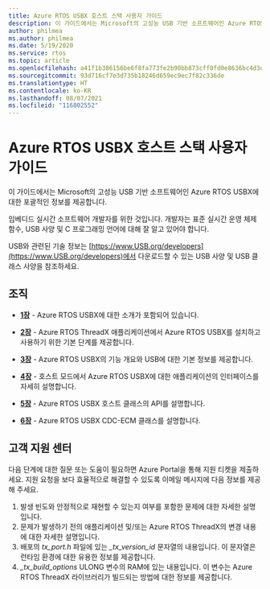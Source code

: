 ```yaml
---
title: Azure RTOS USBX 호스트 스택 사용자 가이드
description: 이 가이드에서는 Microsoft의 고성능 USB 기반 소프트웨어인 Azure RTOS USBX에 대한 포괄적인 정보를 제공합니다.
author: philmea
ms.author: philmea
ms.date: 5/19/2020
ms.service: rtos
ms.topic: article
ms.openlocfilehash: a41f1b386156be6f8fa773fe2b90bb873cff0fd0e8636bc4d3d8f75295bf7f19
ms.sourcegitcommit: 93d716cf7e3d735b18246d659ec9ec7f82c336de
ms.translationtype: HT
ms.contentlocale: ko-KR
ms.lasthandoff: 08/07/2021
ms.locfileid: "116802552"
---
```

# <a name="azure-rtos-usbx-host-stack-user-guide"></a>Azure RTOS USBX 호스트 스택 사용자 가이드

이 가이드에서는 Microsoft의 고성능 USB 기반 소프트웨어인 Azure RTOS USBX에 대한 포괄적인 정보를 제공합니다.

임베디드 실시간 소프트웨어 개발자를 위한 것입니다. 개발자는 표준 실시간 운영 체제 함수, USB 사양 및 C 프로그래밍 언어에 대해 잘 알고 있어야 합니다.

USB와 관련된 기술 정보는 [https://www.USB.org/developers](https://www.USB.org/developers)에서 다운로드할 수 있는 USB 사양 및 USB 클래스 사양을 참조하세요.

## <a name="organization"></a>조직

- [**1장**](usbx-host-stack-1.md) - Azure RTOS USBX에 대한 소개가 포함되어 있습니다.

- [**2장**](usbx-host-stack-2.md) - Azure RTOS ThreadX 애플리케이션에서 Azure RTOS USBX를 설치하고 사용하기 위한 기본 단계를 제공합니다.

- [**3장**](usbx-host-stack-3.md) - Azure RTOS USBX의 기능 개요와 USB에 대한 기본 정보를 제공합니다.

- [**4장**](usbx-host-stack-4.md) - 호스트 모드에서 Azure RTOS USBX에 대한 애플리케이션의 인터페이스를 자세히 설명합니다.

- [**5장**](usbx-host-stack-5.md) - Azure RTOS USBX 호스트 클래스의 API를 설명합니다.

- [**6장**](usbx-host-stack-6.md) - Azure RTOS USBX CDC-ECM 클래스를 설명합니다.

## <a name="customer-support-center"></a>고객 지원 센터

다음 단계에 대한 질문 또는 도움이 필요하면 Azure Portal을 통해 지원 티켓을 제출하세요. 지원 요청을 보다 효율적으로 해결할 수 있도록 이메일 메시지에 다음 정보를 제공해 주세요.

1. 발생 빈도와 안정적으로 재현할 수 있는지 여부를 포함한 문제에 대한 자세한 설명입니다.
2. 문제가 발생하기 전의 애플리케이션 및/또는 Azure RTOS ThreadX의 변경 내용에 대한 자세한 설명입니다.
3. 배포의 *tx_port.h* 파일에 있는 *_tx_version_id* 문자열의 내용입니다. 이 문자열은 런타임 환경에 대한 유용한 정보를 제공합니다.
4. *_tx_build_options* ULONG 변수의 RAM에 있는 내용입니다. 이 변수는 Azure RTOS ThreadX 라이브러리가 빌드되는 방법에 대한 정보를 제공합니다.
